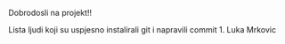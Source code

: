 Dobrodosli na projekt!!

Lista ljudi koji su uspjesno instalirali git i napravili commit
	1. Luka Mrkovic